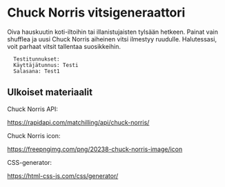 

# Chuck Norris vitsigeneraattori

Oiva hauskuutin koti-iltoihin tai illanistujaisten tylsään hetkeen. Painat vain shufflea ja uusi Chuck Norris aiheinen vitsi ilmestyy ruudulle. Halutessasi, voit parhaat vitsit tallentaa suosikkeihin.
```
  Testitunnukset: 
  Käyttäjätunnus: Testi
  Salasana: Test1
```
## Ulkoiset materiaalit

Chuck Norris API:

https://rapidapi.com/matchilling/api/chuck-norris/

Chuck Norris icon:

https://freepngimg.com/png/20238-chuck-norris-image/icon

CSS-generator:

https://html-css-js.com/css/generator/


